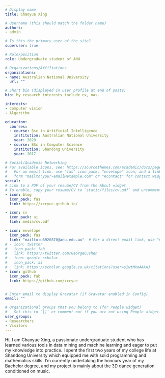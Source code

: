 ```yaml
---
# Display name
title: Chaoyue Xing

# Username (this should match the folder name)
authors:
- admin

# Is this the primary user of the site?
superuser: true

# Role/position
role: Undergraduate student of ANU

# Organizations/Affiliations
organizations:
- name: Australian National University
  url: ""

# Short bio (displayed in user profile at end of posts)
bio: My research interests include cv, nas.

interests:
- Computer vision
- Algorithm

education:
  courses:
  - course: Bsc in Artificial Intelligence
    institution: Australian National University
    year: 2020
  - course: BSc in Computer Science
    institution: Shandong University
    year: 2017

# Social/Academic Networking
# For available icons, see: https://sourcethemes.com/academic/docs/page-builder/#icons
#   For an email link, use "fas" icon pack, "envelope" icon, and a link in the
#   form "mailto:your-email@example.com" or "#contact" for contact widget.
social:
# Link to a PDF of your resume/CV from the About widget.
# To enable, copy your resume/CV to `static/files/cv.pdf` and uncomment the lines below.
- icon: blog
  icon_pack: fas
  link: https://xccyue.github.io/

- icon: cv
  icon_pack: ai
  link: media/cv.pdf

- icon: envelope
  icon_pack: fas
  link: "mailto:u6920870@anu.edu.au"  # For a direct email link, use "mailto:test@example.org".
# - icon: twitter
#   icon_pack: fab
#   link: https://twitter.com/GeorgeCushen
# - icon: google-scholar
#   icon_pack: ai
#   link: https://scholar.google.co.uk/citations?user=sIwtMXoAAAAJ
- icon: github
  icon_pack: fab
  link: https://github.com/xccyue


# Enter email to display Gravatar (if Gravatar enabled in Config)
email: ""

# Organizational groups that you belong to (for People widget)
#   Set this to `[]` or comment out if you are not using People widget.
user_groups:
- Researchers
- Visitors
---
```


Hi, I am Chaoyue Xing, a passionate undergraduate student who has learned various tools in data mining and machine learning and eager to put my knowledge into practice. I spent the first two years of my college life at Shandong University which equipped me with solid programming and mathematics skills. I’m currently undertaking the honours year of my Bachelor degree, and my project is mainly about the 3D dance generation conditioned on music.